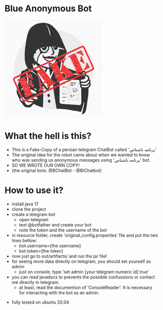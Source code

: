   # Blue Anonymous Bot
  ![logo](logo.png)
  # What the hell is this?
  * This is a Fake-Copy of a persian telegram ChatBot called 'برنامه ناشناس'
  * The original idea for the robot came about when we wanted to know who was sending us anonymous messages using 'برنامه ناشناس' bot.
  * SO WE WROTE OUR OWN COPY!
  * (the original bots: @BChatBot - @BiChatbot)

  # How to use it?
  * install java 17
  * clone the project
  * create a telegram bot
    * open telegram
    * text @botfather and create your bot
    * note the token and the username of the bot
  * in resource folder, create 'original_config.properites' file and put the two lines bellow:
      * bot.username=[the username]
      * bot.token=[the token]
  * now just go to out/artifacts/ and run the jar file!
  * for seeing more data directly on telegram, you should set yourself as admin
    * just on console, type 'set admin [your telegram numeric id] true'
  * you can read javadocs to prevents the possible confussions or contact me directly in telegram.
    * at least, read the documention of 'ConsoleReader'. It is necessary for interacting with the bot as an admin.

- fully tested on ubuntu 20.04
